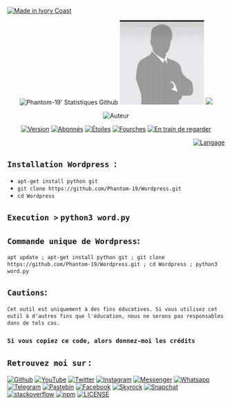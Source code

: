 <p align="left">
<a href="#"><img title="Made in Ivory Coast" src="https://img.shields.io/badge/MADE%20IN-IVORY COAST-green?colorA=%23ff0000&colorB=%23017e40"></a>
</p>
<p align="center">
<img alt="Phantom-19' Statistiques Github" src="https://github-readme-stats.vercel.app/api?username=Phantom-19&show_icons=true&include_all_commits=true&hide_border=true"/>
<img alt="profile pic" width="195px" src="https://raw.githubusercontent.com/Phantom-19/bash/master/fr.jpg"/> 
<img src="https://github-readme-stats.anuraghazra1.vercel.app/api/top-langs/?username=Phantom-19&hide=ruby,perl&hide_border=true"/>
</p> 
<p align="center"
<a href="https://github.com/Phantom-19"><img title="Auteur" src="https://img.shields.io/badge/Auteur-Faxel-red.svg?logo=github"></a>
</p>
<p align="center">
<a href="#"><img title="Version" src="https://img.shields.io/badge/Version-2.0.1-green.svg?"></a>
<a href="https://github.com/Phantom-19/followers"><img title="Abonnés" src="https://img.shields.io/github/followers/Phantom-19?color=blue"></a>
<a href="https://github.com/Phantom-19/Wordpress/stargazers/"><img title="Étoiles" src="https://img.shields.io/github/stars/Phantom-19/Wordpress??color=red"></a>
<a href="https://github.com/Phantom-19/Wordpress/network/members"><img title="Fourches" src="https://img.shields.io/github/forks/Phantom-19/Wordpress??color=red"></a>
<a href="https://github.com/Phantom-19/Wordpress/watchers"><img title="En train de regarder" src="https://img.shields.io/github/watchers/Phantom-19/Wordpress?label=Watchers&color=blue"></a>
<p align="right">
<a href="#"><img title="Langage" src="https://forthebadge.com/images/badges/made-with-python.svg"></a>
</p>

## `Installation Wordpress `:

* `apt-get install python git `
* `git clone https://github.com/Phantom-19/Wordpress.git`
* `cd Wordpress`
## ` Execution > ` `python3 word.py`

##  `Commande unique de Wordpress`:
```
apt update ; apt-get install python git ; git clone https://github.com/Phantom-19/Wordpress.git ; cd Wordpress ; python3 word.py  
```
##  `Cautions`:
```
Cet outil est uniquement à des fins éducatives. Si vous utilisez cet outil à d'autres fins que l'éducation, nous ne serons pas responsables dans de tels cas.
```

### `Si vous copiez ce code, alors donnez-moi les crédits` 

## `Retrouvez moi sur` :
[![Github](https://img.shields.io/badge/Github-%40Phantom--19-cyan?logo=github)](https://github.com/Phantom-19)
[![YouTube](https://img.shields.io/badge/Youtube-%40FasterAxel-red?logo=youtube)](https://www.youtube.com/c/FASTERAXEL)
[![Twitter](https://img.shields.io/twitter/follow/Faxel2020.svg?style=flat-square&label=Me%20suivre&logo=twitter)](https://twitter.com/Faxel2020)
[![Instagram](https://img.shields.io/badge/Instagram-%40faxelh-magenta?logo=instagram)](https://www.instagram.com/faxelh)
[![Messenger](https://img.shields.io/badge/Chat-Messenger-blue?logo=messenger)](https://www.messenger.com/t/faxel19)
[![Whatsapp](https://img.shields.io/badge/Whatsapp-%40Faxel-whatsapp--green?logo=whatsapp)](https://wa.me/22555709610)
[![Telegram](https://img.shields.io/badge/Telegram-%40Faxelh-cyan?logo=telegram)](https://t.me/Faxelh)
[![Pastebin](https://img.shields.io/badge/Pastebin-%40Faxel-purple?logo=pastebin)](https://pastebin.com/u/Faxel)
[![Facebook](https://img.shields.io/badge/Facebook-%40Faxel--19-teal?logo=Facebook)](https://www.facebook.com/Faxel19)
[![Skyrock](https://img.shields.io/badge/Skyrock-%40Faxel-brown?logo=skyrock)](https://Faxel.skyrock.com/profil/)
[![Snapchat](https://img.shields.io/badge/Snapchat-%40McTony64-yellow?logo=snapchat)](https://www.snapchat.com/add/mctony64)
[![stackoverflow](https://img.shields.io/badge/stackoverflow-%40Faxel-yellow?logo=stackoverflow)](https://stackoverflow.com/users/13364230/faxel?)
[![npm](https://img.shields.io/badge/npm-%40Faxel-yellow?logo=npm)](https://www.npmjs.com/~faxel)
[![LICENSE](https://img.shields.io/badge/license-MIT-lightgrey.svg?logo=License-MIT)](https://raw.githubusercontent.com/phantom-19/yutube/master/MIT)
